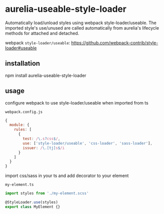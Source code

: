 # aurelia-useable-style-loader

Automatically load/unload styles using webpack style-loader/useable.  The imported style's use/unused are called automatically from aurelia's lifecycle methods for attached and detached.

webpack `style-loader/useable`: https://github.com/webpack-contrib/style-loader#useable

## installation

npm install aurelia-useable-style-loader

## usage

configure webpack to use style-loader/useable when imported from ts

`webpack.config.js`
```javascript
{
  module: {
    rules: [
      {
        test: /\.s?css$/,
        use: ['style-loader/useable', 'css-loader', 'sass-loader'],
        issuer: /\.[tj]s$/i
      }
    ]
  }
}
```

import css/sass in your ts and add decorator to your element

`my-element.ts`
```typescript
import styles from './my-element.scss'

@StyleLoader.use(styles)
export class MyElement {}
```
